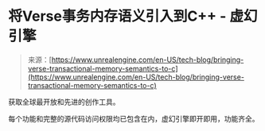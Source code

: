 <!--yml

category: 未分类

date: 2024-05-29 12:25:18

-->

# 将Verse事务内存语义引入到C++ - 虚幻引擎

> 来源：[https://www.unrealengine.com/en-US/tech-blog/bringing-verse-transactional-memory-semantics-to-c](https://www.unrealengine.com/en-US/tech-blog/bringing-verse-transactional-memory-semantics-to-c)

获取全球最开放和先进的创作工具。

每个功能和完整的源代码访问权限均已包含在内，虚幻引擎即开即用，功能齐全。
